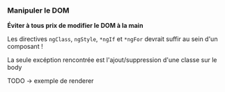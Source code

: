 ### Manipuler le DOM

**Éviter à tous prix de modifier le DOM à la main**

Les directives `ngClass`, `ngStyle`, `*ngIf` et `*ngFor` 
devrait suffir au sein d'un composant&nbsp;!

La seule excéption rencontrée est l'ajout/suppression d'une classe sur le body 

TODO -> exemple de renderer
